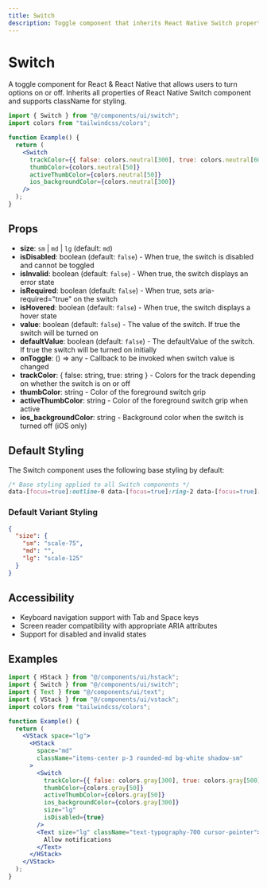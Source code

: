 ```yaml
---
title: Switch
description: Toggle component that inherits React Native Switch properties with className styling support.
---
```


# Switch

A toggle component for React & React Native that allows users to turn options on or off. Inherits all properties of React Native Switch component and supports className for styling.

```jsx
import { Switch } from "@/components/ui/switch";
import colors from "tailwindcss/colors";

function Example() {
  return (
    <Switch
      trackColor={{ false: colors.neutral[300], true: colors.neutral[600] }}
      thumbColor={colors.neutral[50]}
      activeThumbColor={colors.neutral[50]}
      ios_backgroundColor={colors.neutral[300]}
    />
  );
}
```

## Props

- **size**: `sm` | `md` | `lg` (default: `md`)
- **isDisabled**: boolean (default: `false`) - When true, the switch is disabled and cannot be toggled
- **isInvalid**: boolean (default: `false`) - When true, the switch displays an error state
- **isRequired**: boolean (default: `false`) - When true, sets aria-required="true" on the switch
- **isHovered**: boolean (default: `false`) - When true, the switch displays a hover state
- **value**: boolean (default: `false`) - The value of the switch. If true the switch will be turned on
- **defaultValue**: boolean (default: `false`) - The defaultValue of the switch. If true the switch will be turned on initially
- **onToggle**: () => any - Callback to be invoked when switch value is changed
- **trackColor**: { false: string, true: string } - Colors for the track depending on whether the switch is on or off
- **thumbColor**: string - Color of the foreground switch grip
- **activeThumbColor**: string - Color of the foreground switch grip when active
- **ios_backgroundColor**: string - Background color when the switch is turned off (iOS only)

## Default Styling

<!-- BASE_STYLE_START -->

The Switch component uses the following base styling by default:

```css
/* Base styling applied to all Switch components */
data-[focus=true]:outline-0 data-[focus=true]:ring-2 data-[focus=true]:ring-indicator-primary web:cursor-pointer disabled:cursor-not-allowed data-[disabled=true]:opacity-40 data-[invalid=true]:border-error-700 data-[invalid=true]:rounded-xl data-[invalid=true]:border-2
```

<!-- BASE_STYLE_END -->

### Default Variant Styling

<!-- VARIANT_STYLES_START -->

```json
{
  "size": {
    "sm": "scale-75",
    "md": "",
    "lg": "scale-125"
  }
}
```

<!-- VARIANT_STYLES_END -->

## Accessibility

- Keyboard navigation support with Tab and Space keys
- Screen reader compatibility with appropriate ARIA attributes
- Support for disabled and invalid states

## Examples

```jsx
import { HStack } from "@/components/ui/hstack";
import { Switch } from "@/components/ui/switch";
import { Text } from "@/components/ui/text";
import { VStack } from "@/components/ui/vstack";
import colors from "tailwindcss/colors";

function Example() {
  return (
    <VStack space="lg">
      <HStack
        space="md"
        className="items-center p-3 rounded-md bg-white shadow-sm"
      >
        <Switch
          trackColor={{ false: colors.gray[300], true: colors.gray[500] }}
          thumbColor={colors.gray[50]}
          activeThumbColor={colors.gray[50]}
          ios_backgroundColor={colors.gray[300]}
          size="lg"
          isDisabled={true}
        />
        <Text size="lg" className="text-typography-700 cursor-pointer">
          Allow notifications
        </Text>
      </HStack>
    </VStack>
  );
}
```
